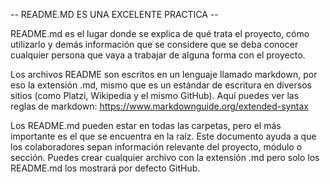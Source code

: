 -- README.MD ES UNA EXCELENTE PRACTICA --

README.md es el lugar donde se explica de qué trata el proyecto,
cómo utilizarlo y demás información que se considere que se deba
conocer cualquier persona que vaya a trabajar de alguna forma con
el proyecto.

Los archivos README son escritos en un lenguaje llamado markdown,
por eso la extensión .md, mismo que es un estándar de escritura en
diversos sitios (como Platzi, Wikipedia y el mismo GitHub).
Aquí puedes ver las reglas de markdown: https://www.markdownguide.org/extended-syntax

Los README.md pueden estar en todas las carpetas, pero el más importante
es el que se encuentra en la raíz. Este documento ayuda a que los colaboradores
sepan información relevante del proyecto, módulo o sección. Puedes crear
cualquier archivo con la extensión .md pero solo los README.md los mostrará
por defecto GitHub.